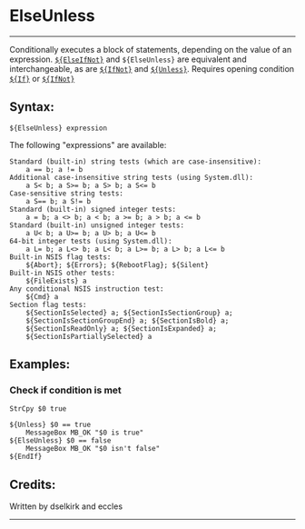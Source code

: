 # ElseUnless

---

Conditionally executes a block of statements, depending on the value of an expression. [`${ElseIfNot}`][1] and `${ElseUnless}` are equivalent and interchangeable, as are [`${IfNot}`][2] and [`${Unless}`][3]. Requires opening condition [`${If}`][4] or [`${IfNot}`][5]

## Syntax:

	${ElseUnless} expression

The following "expressions" are available:

	Standard (built-in) string tests (which are case-insensitive):
	 	a == b; a != b
	Additional case-insensitive string tests (using System.dll):
	 	a S< b; a S>= b; a S> b; a S<= b
	Case-sensitive string tests:
	 	a S== b; a S!= b
	Standard (built-in) signed integer tests:
	 	a = b; a <> b; a < b; a >= b; a > b; a <= b
	Standard (built-in) unsigned integer tests:
	 	a U< b; a U>= b; a U> b; a U<= b
	64-bit integer tests (using System.dll):
		a L= b; a L<> b; a L< b; a L>= b; a L> b; a L<= b
	Built-in NSIS flag tests:
		${Abort}; ${Errors}; ${RebootFlag}; ${Silent}
	Built-in NSIS other tests:
		${FileExists} a
	Any conditional NSIS instruction test:
		${Cmd} a
	Section flag tests:
		${SectionIsSelected} a; ${SectionIsSectionGroup} a;
		${SectionIsSectionGroupEnd} a; ${SectionIsBold} a;
		${SectionIsReadOnly} a; ${SectionIsExpanded} a;
		${SectionIsPartiallySelected} a

## Examples:

### Check if condition is met

	StrCpy $0 true

	${Unless} $0 == true
		MessageBox MB_OK "$0 is true"
	${ElseUnless} $0 == false
		MessageBox MB_OK "$0 isn't false"
	${EndIf}

## Credits:

Written by dselkirk and eccles

---

[1]: ElseIfNot.md
[2]: IfNot.md
[3]: Unless.md
[4]: If.md
[5]: IfNot.md